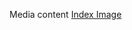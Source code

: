 Media content
[Index Image](https://news.sky.com/story/puppy-love-dating-site-for-pedigree-dogs-10487944)
